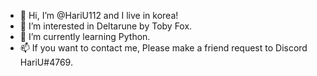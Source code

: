 - 👋 Hi, I’m @HariU112 and I live in korea!
- 👀 I’m interested in Deltarune by Toby Fox.
- 🌱 I’m currently learning Python.
- 📫 If you want to contact me, Please make a friend request to Discord HariU#4769.

<!---
HariU112/HariU112 is a ✨ special ✨ repository because its `README.md` (this file) appears on your GitHub profile.
You can click the Preview link to take a look at your changes.
--->
